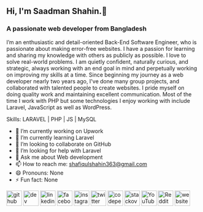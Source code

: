 ## Hi, I'm Saadman Shahin.👋
### A passionate web developer from Bangladesh

I’m an enthusiastic and detail-oriented Back-End Software Engineer, who is passionate about making error-free websites. I have a passion for learning and sharing my knowledge with others as publicly as possible. I love to solve real-world problems. I am quietly confident, naturally curious, and strategic, always working with an end goal in mind and perpetually working on improving my skills at a time. Since beginning my journey as a web developer nearly two years ago, I've done many group projects, and collaborated with talented people to create websites. I pride myself on doing quality work and maintaining excellent communication. Most of the time I work with PHP but some technologies I enjoy working with include Laravel, JavaScript as well as WordPress.

Skills: LARAVEL | PHP | JS | MySQL

- 🔭 I’m currently working on Upwork 
- 🌱 I’m currently learning Laravel 
- 👯 I’m looking to collaborate on GitHub 
- 🤔 I’m looking for help with Laravel 
- 💬 Ask me about Web development 
- 📫 How to reach me: shafiqulshahin363@gmail.com 
- 😄 Pronouns: None 
- ⚡ Fun fact: None 


[<img src='https://cdn.jsdelivr.net/npm/simple-icons@3.0.1/icons/github.svg' alt='github' height='40'>](https://github.com/https://github.com/saadmanshahin007)  [<img src='https://cdn.jsdelivr.net/npm/simple-icons@3.0.1/icons/dev-dot-to.svg' alt='dev' height='40'>](https://dev.to/none)  [<img src='https://cdn.jsdelivr.net/npm/simple-icons@3.0.1/icons/linkedin.svg' alt='linkedin' height='40'>](https://www.linkedin.com/in/none/)  [<img src='https://cdn.jsdelivr.net/npm/simple-icons@3.0.1/icons/facebook.svg' alt='facebook' height='40'>](https://www.facebook.com/https://www.facebook.com/SaadmanShahin)  [<img src='https://cdn.jsdelivr.net/npm/simple-icons@3.0.1/icons/instagram.svg' alt='instagram' height='40'>](https://www.instagram.com/saadman_shahin/)  [<img src='https://cdn.jsdelivr.net/npm/simple-icons@3.0.1/icons/twitter.svg' alt='twitter' height='40'>](https://twitter.com/none)  [<img src='https://cdn.jsdelivr.net/npm/simple-icons@3.0.1/icons/codepen.svg' alt='codepen' height='40'>](https://codepen.io/saadman-shahin/)  [<img src='https://cdn.jsdelivr.net/npm/simple-icons@3.0.1/icons/stackoverflow.svg' alt='stackoverflow' height='40'>](https://stackoverflow.com/users/15793400/saadman-shahin)  [<img src='https://cdn.jsdelivr.net/npm/simple-icons@3.0.1/icons/youtube.svg' alt='YouTube' height='40'>](https://www.youtube.com/channel/none)  [<img src='https://cdn.jsdelivr.net/npm/simple-icons@3.0.1/icons/reddit.svg' alt='Reddit' height='40'>](https://www.reddit.com/user/none)  [<img src='https://cdn.jsdelivr.net/npm/simple-icons@3.0.1/icons/icloud.svg' alt='website' height='40'>](none)  
